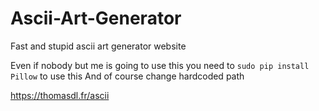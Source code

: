 # Ascii-Art-Generator
Fast and stupid ascii art generator website

Even if nobody but me is going to use this you need to `sudo pip install Pillow` to use this
And of course change hardcoded path 

https://thomasdl.fr/ascii
